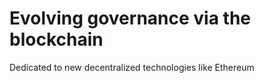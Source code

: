 Evolving governance via the blockchain
======================

 Dedicated to new decentralized technologies like Ethereum 
